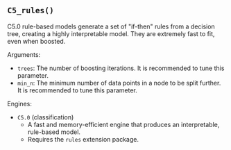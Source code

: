## `C5_rules()`

C5.0 rule-based models generate a set of "if-then" rules from a decision tree, creating a highly interpretable model. They are extremely fast to fit, even when boosted.

Arguments:
* `trees`: The number of boosting iterations. It is recommended to tune this parameter.
* `min_n`: The minimum number of data points in a node to be split further. It is recommended to tune this parameter.

Engines:
* `C5.0` (classification)
    - A fast and memory-efficient engine that produces an interpretable, rule-based model.
    - Requires the `rules` extension package.

